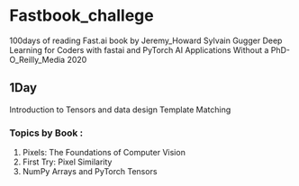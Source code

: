 # Fastbook_challege
100days of reading Fast.ai book by Jeremy_Howard Sylvain Gugger Deep Learning for Coders with fastai and PyTorch AI Applications Without a PhD-O_Reilly_Media 2020


## 1Day
Introduction to Tensors and data design 
Template Matching
### Topics by Book :
1. Pixels: The Foundations of Computer Vision
2. First Try: Pixel Similarity
3. NumPy Arrays and PyTorch Tensors

